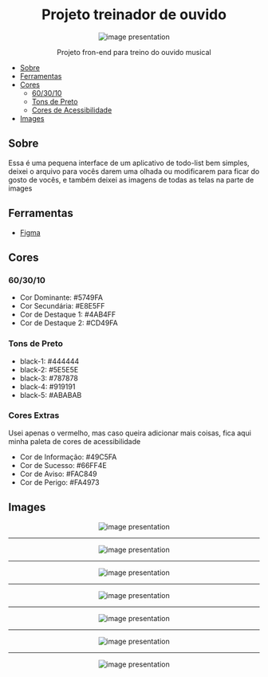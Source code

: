 <h1 align="center">Projeto treinador de ouvido</h1>

<div align="center">
  <img
    src="https://github.com/Pyedrown/CateTodo-design/blob/master/images/Task.png"
    alt="image presentation"
    align="center"
  />
</div>

<p align="center">Projeto fron-end para treino do ouvido musical</p>

* [Sobre](#Sobre)
* [Ferramentas](#Ferramentas)
* [Cores](#Cores)
  * [60/30/10](#60/30/10)
  * [Tons de Preto](#Tons-de-Preto)
  * [Cores de Acessibilidade](#Cores-de-Acessibilidade)
* [Images](#Images)

## Sobre
Essa é uma pequena interface de um aplicativo de todo-list bem simples, deixei o arquivo para vocês darem uma olhada ou modificarem para ficar do gosto de vocês, e
também deixei as imagens de todas as telas na parte de images

## Ferramentas

- [Figma](https://www.figma.com/?fuid=)

## Cores

### 60/30/10
- Cor Dominante: #5749FA
- Cor Secundária: #E8E5FF
- Cor de Destaque 1: #4AB4FF
- Cor de Destaque 2: #CD49FA

### Tons de Preto
- black-1: #444444
- black-2: #5E5E5E
- black-3: #787878
- black-4: #919191
- black-5: #ABABAB

### Cores Extras
Usei apenas o vermelho, mas caso queira adicionar mais coisas, fica aqui minha paleta de cores de acessibilidade

- Cor de Informação: #49C5FA
- Cor de Sucesso: #66FF4E
- Cor de Aviso: #FAC849
- Cor de Perigo: #FA4973

## Images

<div align="center">
  <img
    src="https://github.com/Pyedrown/CateTodo-design/blob/master/images/Splash%20Screen.png"
    alt="image presentation"
    align="center"
  />

  <hr/>

  <img
    src="https://github.com/Pyedrown/CateTodo-design/blob/master/images/Login.png"
    alt="image presentation"
    align="center"
  />
  
  <hr/>
  
  <img
    src="https://github.com/Pyedrown/CateTodo-design/blob/master/images/Register.png"
    alt="image presentation"
    align="center"
  />

  <hr/>

  <img
    src="https://github.com/Pyedrown/CateTodo-design/blob/master/images/Task.png"
    alt="image presentation"
    align="center"
  />
  
  <hr/>

  <img
    src="https://github.com/Pyedrown/CateTodo-design/blob/master/images/Category.png"
    alt="image presentation"
    align="center"
  />
  
  <hr/>

  <img
    src="https://github.com/Pyedrown/CateTodo-design/blob/master/images/Remove%20Category.png"
    alt="image presentation"
    align="center"
  />
  
  <hr/>

  <img
    src="https://github.com/Pyedrown/CateTodo-design/blob/master/images/View%20Category.png"
    alt="image presentation"
    align="center"
  />
</div>
